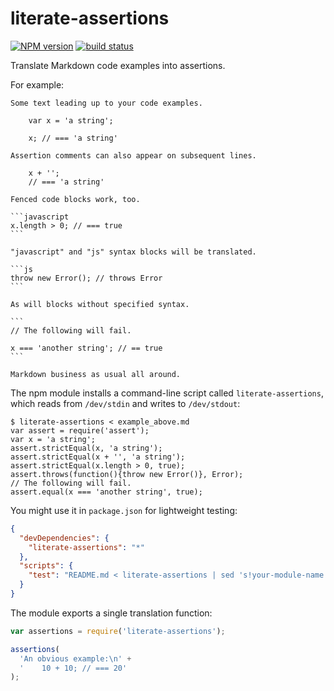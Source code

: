 literate-assertions
===================

[![NPM version](https://img.shields.io/npm/v/literate-assertions.svg)](https://www.npmjs.com/package/literate-assertions)
[![build status](https://img.shields.io/travis/kemitchell/literate-assertions.svg)](http://travis-ci.org/kemitchell/literate-assertions)

Translate Markdown code examples into assertions.

For example:

    Some text leading up to your code examples.

        var x = 'a string';

        x; // === 'a string'

    Assertion comments can also appear on subsequent lines.

        x + '';
        // === 'a string'

    Fenced code blocks work, too.

    ```javascript
    x.length > 0; // === true
    ```

    "javascript" and "js" syntax blocks will be translated.

    ```js
    throw new Error(); // throws Error
    ```

    As will blocks without specified syntax.

    ```
    // The following will fail.

    x === 'another string'; // == true
    ```

    Markdown business as usual all around.

The npm module installs a command-line script called `literate-assertions`, which reads from `/dev/stdin` and writes to `/dev/stdout`:

```none
$ literate-assertions < example_above.md
var assert = require('assert');
var x = 'a string';
assert.strictEqual(x, 'a string');
assert.strictEqual(x + '', 'a string');
assert.strictEqual(x.length > 0, true);
assert.throws(function(){throw new Error()}, Error);
// The following will fail.
assert.equal(x === 'another string', true);
```

You might use it in `package.json` for lightweight testing:

```json
{
  "devDependencies": {
    "literate-assertions": "*"
  },
  "scripts": {
    "test": "README.md < literate-assertions | sed 's!your-module-name!./!g | node"
  }
}
```

The module exports a single translation function:

```javascript
var assertions = require('literate-assertions');

assertions(
  'An obvious example:\n' +
  '    10 + 10; // === 20'
);
```

